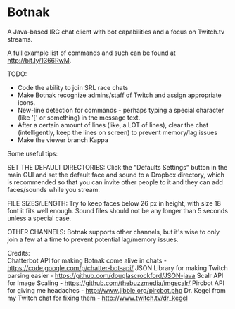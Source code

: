 Botnak
======

A Java-based IRC chat client with bot capabilities and a focus on Twitch.tv streams.

A full example list of commands and such can be found at http://bit.ly/1366RwM.

TODO:
- Code the ability to join SRL race chats
- Make Botnak recognize admins/staff of Twitch and assign appropriate icons.
- New-line detection for commands - perhaps typing a special character (like '[' or something) in the message text.
- After a certain amount of lines (like, a LOT of lines), clear the chat (intelligently, keep the lines on screen) to prevent memory/lag issues
- Make the viewer branch Kappa

Some useful tips:

SET THE DEFAULT DIRECTORIES: Click the "Defaults Settings" button in the main GUI and set the default face and sound to a Dropbox directory, which is recommended so that you can invite other people to it and they can add faces/sounds while you stream.

FILE SIZES/LENGTH: Try to keep faces below 26 px in height, with size 18 font it fits well enough. Sound files should not be any longer than 5 seconds unless a special case.

OTHER CHANNELS: Botnak supports other channels, but it's wise to only join a few at a time to prevent potential lag/memory issues.


Credits:  
Chatterbot API for making Botnak come alive in chats - https://code.google.com/p/chatter-bot-api/
JSON Library for making Twitch parsing easier - https://github.com/douglascrockford/JSON-java
Scalr API for Image Scaling - https://github.com/thebuzzmedia/imgscalr/
Pircbot API for giving me headaches - http://www.jibble.org/pircbot.php
Dr. Kegel from my Twitch chat for fixing them - http://www.twitch.tv/dr_kegel
